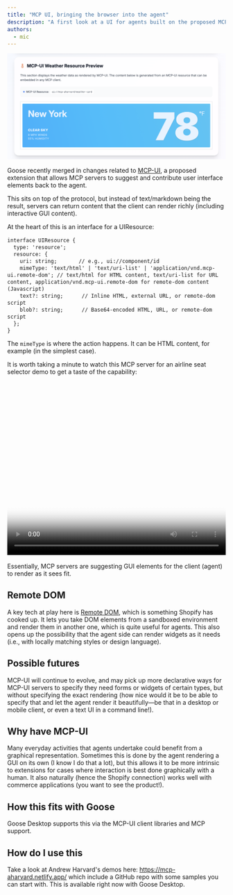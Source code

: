 ```yaml
---
title: "MCP UI, bringing the browser into the agent"
description: "A first look at a UI for agents built on the proposed MCP-UI extension"
authors:
  - mic
---
```


![blog cover](mcp-ui-shot.png)

Goose recently merged in changes related to <a href="https://mcpui.dev/">MCP-UI</a>, a proposed extension that allows MCP servers to suggest and contribute user interface elements back to the agent.

This sits on top of the protocol, but instead of text/markdown being the result, servers can return content that the client can render richly (including interactive GUI content).

At the heart of this is an interface for a UIResource:

```
interface UIResource {
  type: 'resource';
  resource: {
    uri: string;       // e.g., ui://component/id
    mimeType: 'text/html' | 'text/uri-list' | 'application/vnd.mcp-ui.remote-dom'; // text/html for HTML content, text/uri-list for URL content, application/vnd.mcp-ui.remote-dom for remote-dom content (Javascript)
    text?: string;      // Inline HTML, external URL, or remote-dom script
    blob?: string;      // Base64-encoded HTML, URL, or remote-dom script
  };
}
```

The `mimeType` is where the action happens. It can be HTML content, for example (in the simplest case).

It is worth taking a minute to watch this MCP server for an airline seat selector demo to get a taste of the capability:

<div style={{ width: '100%', maxWidth: '800px', margin: '0 auto' }}>
  <video 
    controls 
    width="100%" 
    height="400px"
    poster={require('./mcp-ui-shot.png').default}
    playsInline
  >
    <source src={require('./mcp-ui.mov').default} type="video/mp4" />
    Your browser does not support the video tag.
  </video>
</div>

Essentially, MCP servers are suggesting GUI elements for the client (agent) to render as it sees fit.

## Remote DOM

A key tech at play here is <a href='https://github.com/Shopify/remote-dom'>Remote DOM</a>, which is something Shopify has cooked up. It lets you take DOM elements from a sandboxed environment and render them in another one, which is quite useful for agents. This also opens up the possibility that the agent side can render widgets as it needs (i.e., with locally matching styles or design language).

## Possible futures

MCP-UI will continue to evolve, and may pick up more declarative ways for MCP-UI servers to specify they need forms or widgets of certain types, but without specifying the exact rendering (how nice would it be to be able to specify that and let the agent render it beautifully—be that in a desktop or mobile client, or even a text UI in a command line!).

## Why have MCP-UI

Many everyday activities that agents undertake could benefit from a graphical representation. Sometimes this is done by the agent rendering a GUI on its own (I know I do that a lot), but this allows it to be more intrinsic to extensions for cases where interaction is best done graphically with a human. It also naturally (hence the Shopify connection) works well with commerce applications (you want to see the product!).

## How this fits with Goose

Goose Desktop supports this via the MCP-UI client libraries and MCP support.

## How do I use this

Take a look at Andrew Harvard's demos here: https://mcp-aharvard.netlify.app/ which include a GitHub repo with some samples you can start with.
This is available right now with Goose Desktop.



<head>
  <meta property="og:title" content="MCP UI, bringing the browser into the agent" />
  <meta property="og:type" content="article" />
  <meta property="og:url" content="https://block.github.io/goose/blog/2025/08/11/mcp-ui-post-browser-world" />
  <meta property="og:description" content="A first look at a UI for agents built on the proposed MCP-UI extension" />
  <meta property="og:image" content="https://block.github.io/goose/assets/images/mcp-ui-shot.png" />
  <meta name="twitter:card" content="summary_large_image" />
  <meta property="twitter:domain" content="block.github.io/goose" />
  <meta name="twitter:title" content="A first look at a UI for agents built on the proposed MCP-UI extension" />
  <meta name="twitter:description" content="A first look at a UI for agents built on the proposed MCP-UI extension" />
  <meta name="twitter:image" content="https://block.github.io/goose/assets/images/mcp-ui-shot.png" />
</head>
